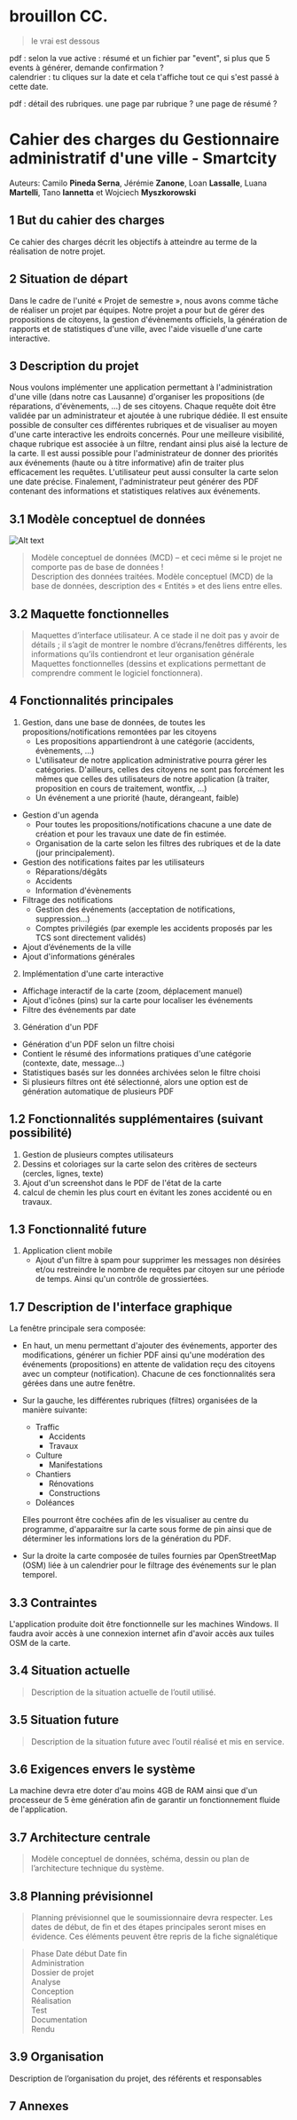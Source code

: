 # brouillon CC.
> le vrai est dessous


pdf : selon la vue active : résumé et un fichier par "event", si plus que 5 events à générer, demande confirmation ?  
calendrier : tu cliques sur la date et cela t'affiche tout ce qui s'est passé à cette date.  

pdf : détail des rubriques. une page par rubrique ? une page de résumé ?




# __Cahier des charges__ du Gestionnaire administratif d'une ville - Smartcity


Auteurs: Camilo __Pineda Serna__, Jérémie __Zanone__, Loan __Lassalle__, Luana __Martelli__, Tano __Iannetta__ et Wojciech __Myszkorowski__ 

## 1 But du cahier des charges  
Ce cahier des charges décrit les objectifs à atteindre au terme de la réalisation de notre projet.

## 2 Situation de départ  
Dans le cadre de l'unité « Projet de semestre », nous avons comme tâche de réaliser un projet par équipes. Notre projet a pour but de gérer des propositions de citoyens, la gestion d'évènements officiels, la génération de rapports et de statistiques d'une ville, avec l'aide visuelle d'une carte interactive.


## 3 Description du projet 
Nous voulons implémenter une application permettant à l'administration d'une ville (dans notre cas Lausanne) d'organiser les propositions (de réparations, d'évènements, ...) de ses citoyens. Chaque requête doit être validée par un administrateur et ajoutée à une rubrique dédiée. Il est ensuite possible de consulter ces différentes rubriques et de visualiser au moyen d'une carte interactive les endroits concernés. Pour une meilleure visibilité, chaque rubrique est associée à un filtre, rendant ainsi plus aisé la lecture de la carte. Il est aussi possible pour l'administrateur de donner des priorités aux événements (haute ou à titre informative) afin de traiter plus efficacement les requêtes. L'utilisateur peut aussi consulter la carte selon une date précise. Finalement, l'administrateur peut générer des PDF contenant des informations et statistiques relatives aux événements. 

## 3.1	Modèle conceptuel de données 
![Alt text](../Database/smartcity_diagram_ea.png "Smartcity_diagram")

> Modèle conceptuel de données (MCD) – et ceci même si le projet ne comporte pas de base de données !  
Description des données traitées. Modèle conceptuel (MCD) de la base de données, description des « Entités » et des liens entre elles.

## 3.2	Maquette fonctionnelles  

> Maquettes d’interface utilisateur. A ce stade il ne doit pas y avoir de détails ; il s’agit de montrer le nombre d’écrans/fenêtres différents, les informations qu’ils contiendront et leur organisation générale  
Maquettes fonctionnelles (dessins et explications permettant de comprendre comment le logiciel fonctionnera).

## 4 Fonctionnalités principales  

1. Gestion, dans une base de données, de toutes les propositions/notifications remontées par les citoyens    
	* Les propositions appartiendront à une catégorie (accidents, évènements, ...)  
	* L'utilisateur de notre application administrative pourra gérer les catégories. D'ailleurs, celles des citoyens ne sont pas forcément les mêmes que celles des utilisateurs de notre application (à traiter, proposition en cours de traitement, wontfix, ...) 
	* Un événement a une priorité (haute, dérangeant, faible)  
* Gestion d'un agenda  
	* Pour toutes les propositions/notifications chacune a une date de création et pour les travaux une date de fin estimée.
	* Organisation de la carte selon les filtres des rubriques et de la date (jour principalement).
* Gestion des notifications faites par les utilisateurs  
	* Réparations/dégâts  
	* Accidents
	* Information d'évènements
* Filtrage des notifications
	* Gestion des événements (acceptation de notifications, suppression...)
  * Comptes privilégiés (par exemple les accidents proposés par les TCS sont directement validés) 
* Ajout d’événements de la ville  
* Ajout d'informations générales


2. Implémentation d'une carte interactive
* Affichage interactif de la carte (zoom, déplacement manuel)
* Ajout d'icônes (pins) sur la carte pour localiser les événements 
* Filtre des événements par date  



3. Génération d'un PDF 
* Génération d'un PDF selon un filtre choisi 
* Contient le résumé des informations pratiques d'une catégorie (contexte, date, message...)
* Statistiques basés sur les données archivées selon le filtre choisi
* Si plusieurs filtres ont été sélectionné, alors une option est de génération automatique de plusieurs PDF  


## 1.2	Fonctionnalités supplémentaires (suivant possibilité)  

1. Gestion de plusieurs comptes utilisateurs  
2. Dessins et coloriages sur la carte selon des critères de secteurs (cercles, lignes, texte)  
3. Ajout d'un screenshot dans le PDF de l'état de la carte 
4. calcul de chemin les plus court en évitant les zones accidenté ou en travaux.

## 1.3	Fonctionnalité future

 1. Application client mobile
 	* Ajout d'un filtre à spam pour supprimer les messages non désirées et/ou restreindre le nombre de requêtes par citoyen sur une période de temps. Ainsi qu'un contrôle de grossiertées.





## 1.7	Description de l'interface graphique

La fenêtre principale sera composée:

- En haut, un menu permettant d'ajouter des événements, apporter des modifications, générer un fichier PDF ainsi qu'une modération des événements (propositions) en attente de validation reçu des citoyens avec un compteur (notification). Chacune de ces fonctionnalités sera gérées dans une autre fenêtre.

- Sur la gauche, les différentes rubriques (filtres) organisées de la manière suivante:
    - Traffic
        - Accidents
        - Travaux
    - Culture
        - Manifestations
    - Chantiers
        - Rénovations
        - Constructions
    - Doléances
  
     Elles pourront être cochées afin de les visualiser au centre du programme, d'apparaitre sur la carte sous forme de pin ainsi que de déterminer les informations lors de la génération du PDF.

- Sur la droite la carte composée de tuiles fournies par OpenStreetMap (OSM) liée à un calendrier pour le filtrage des événements sur le plan temporel.




## 3.3	Contraintes

L'application produite doit être fonctionnelle sur les machines Windows.
Il faudra avoir accès à une connexion internet afin d'avoir accès aux tuiles OSM de la carte.

## 3.4	Situation actuelle

> Description de la situation actuelle de l’outil utilisé.

## 3.5	Situation future

> Description de la situation future avec l’outil réalisé et mis en service.




## 3.6	Exigences envers le système

La machine devra etre doter d'au moins 4GB de RAM ainsi que d'un processeur de 5 ème génération afin de garantir un fonctionnement fluide de l'application. 

## 3.7	Architecture centrale

>Modèle conceptuel de données, schéma, dessin ou plan de l’architecture technique du système.


## 3.8	Planning prévisionnel

> Planning prévisionnel que le soumissionnaire devra respecter.
Les dates de début, de fin et des étapes principales seront mises en évidence.
Ces éléments peuvent être repris de la fiche signalétique

>Phase	Date début	Date fin  
Administration		  
Dossier de projet		
Analyse		
Conception		
Réalisation		
Test		
Documentation		
Rendu		

## 3.9	Organisation

Description de l’organisation du projet, des référents et responsables

## 7	Annexes
